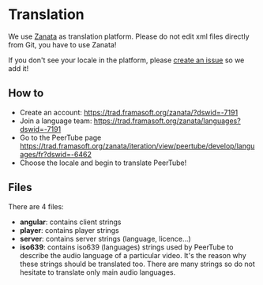 # Translation

We use [Zanata](http://zanata.org/) as translation platform. 
Please do not edit xml files directly from Git, you have to use Zanata!

If you don't see your locale in the platform, please [create an issue](https://github.com/Chocobozzz/PeerTube/issues) so we add it!


## How to

 * Create an account: https://trad.framasoft.org/zanata/?dswid=-7191
 * Join a language team: https://trad.framasoft.org/zanata/languages?dswid=-7191
 * Go to the PeerTube page https://trad.framasoft.org/zanata/iteration/view/peertube/develop/languages/fr?dswid=-6462
 * Choose the locale and begin to translate PeerTube!
 

## Files

There are 4 files:
 * **angular**: contains client strings
 * **player**: contains player strings
 * **server**: contains server strings (language, licence...)
 * **iso639**: contains iso639 (languages) strings used by PeerTube to describe the audio language of a particular video.
 It's the reason why these strings should be translated too. There are many strings so do not hesitate to translate only main audio languages. 